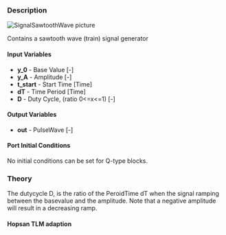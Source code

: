 ### Description
![SignalSawtoothWave picture](SignalSawtoothWave.svg)

Contains a sawtooth wave (train) signal generator

#### Input Variables
* **y_0** - Base Value [-]
* **y_A** - Amplitude [-]
* **t_start** - Start Time [Time]
* **dT** - Time Period [Time]
* **D** - Duty Cycle, (ratio 0<=x<=1) [-]

#### Output Variables
* **out** - PulseWave [-]

#### Port Initial Conditions
No initial conditions can be set for Q-type blocks.

<!--- ### Tips--->

### Theory
The dutycycle D, is the ratio of the PeroidTime dT when the signal ramping between the basevalue and the amplitude. Note that a negative amplitude will result in a decreasing ramp. 
<!---EQUATION --->

#### Hopsan TLM adaption
